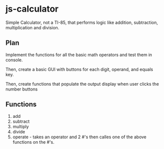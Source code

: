 # js-calculator

Simple Calculator, not a TI-85, that performs logic like addition, subtraction, multiplication and division.

## Plan
Implement the functions for all the basic math operators and test them in console.

Then, create a basic GUI with buttons for each digit, operand, and equals key.

Then, create functions that populate the output display when user clicks the number buttons

## Functions

1. add
1. subtract
1. multiply
1. divide
1. operate - takes an operator and 2 #'s then calles one of the above functions on the #'s.
